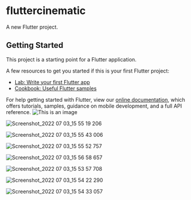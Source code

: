 # fluttercinematic

A new Flutter project.

## Getting Started

This project is a starting point for a Flutter application.

A few resources to get you started if this is your first Flutter project:

- [Lab: Write your first Flutter app](https://flutter.dev/docs/get-started/codelab)
- [Cookbook: Useful Flutter samples](https://flutter.dev/docs/cookbook)

For help getting started with Flutter, view our
[online documentation](https://flutter.dev/docs), which offers tutorials,
samples, guidance on mobile development, and a full API reference.
![This is an image](https://user-images.githubusercontent.com/31655607/177043086-fddbb20c-cade-4ce0-b365-8d6a953c9394.png)

![Screenshot_2022 07 03_15 55 19 206](https://user-images.githubusercontent.com/31655607/177043098-e3289698-f036-40e8-bbcd-a5a2cdd8bd72.png)

![Screenshot_2022 07 03_15 55 43 006](https://user-images.githubusercontent.com/31655607/177043109-92f13922-7ae6-4d3e-9272-d4b18f19fc03.png)

![Screenshot_2022 07 03_15 55 52 757](https://user-images.githubusercontent.com/31655607/177043123-f74f8ea8-e8cf-44d2-949b-a3b7cef92cae.png)

![Screenshot_2022 07 03_15 56 58 657](https://user-images.githubusercontent.com/31655607/177043131-4e91b0c7-da5e-47c8-9db9-5ba6ade0df25.png)

![Screenshot_2022 07 03_15 53 57 708](https://user-images.githubusercontent.com/31655607/177043141-2d073f07-351d-4bca-a789-053c342505d6.png)

![Screenshot_2022 07 03_15 54 22 290](https://user-images.githubusercontent.com/31655607/177043147-8fa54edc-ba6d-4c5d-8475-ad8fd1fb5a04.png)

![Screenshot_2022 07 03_15 54 33 057](https://user-images.githubusercontent.com/31655607/177043153-e51b9c36-d01f-439d-94f1-f3255353245d.png)
